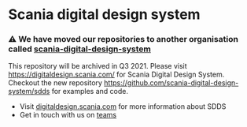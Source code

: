 
# Scania digital design system

### :warning: We have moved our repositories to another organisation called [scania-digital-design-system](https://github.com/scania-digital-design-system/)

This repository will be archived in Q3 2021. Please visit https://digitaldesign.scania.com/ for Scania Digital Design System. Checkout the new repository https://github.com/scania-digital-design-system/sdds for examples and code.

- Visit [digitaldesign.scania.com](https://digitaldesign.scania.com/) for more information about SDDS
- Get in touch with us on [teams](https://teams.microsoft.com/l/team/19%3a1257007a64d44c64954acca27a9d4b46%40thread.skype/conversations?groupId=79f9bfeb-73e2-424d-9477-b236191ece5e&tenantId=3bc062e4-ac9d-4c17-b4dd-3aad637ff1ac)

